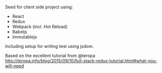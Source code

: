 Seed for client side project using:

- React
- Redux
- Webpack (incl. Hot Reload)
- Babeljs
- Immutablejs

Including setup for writing test using jsdom.

Based on the excellent tutorial from @teropa http://teropa.info/blog/2015/09/10/full-stack-redux-tutorial.html#what-you-will-need


